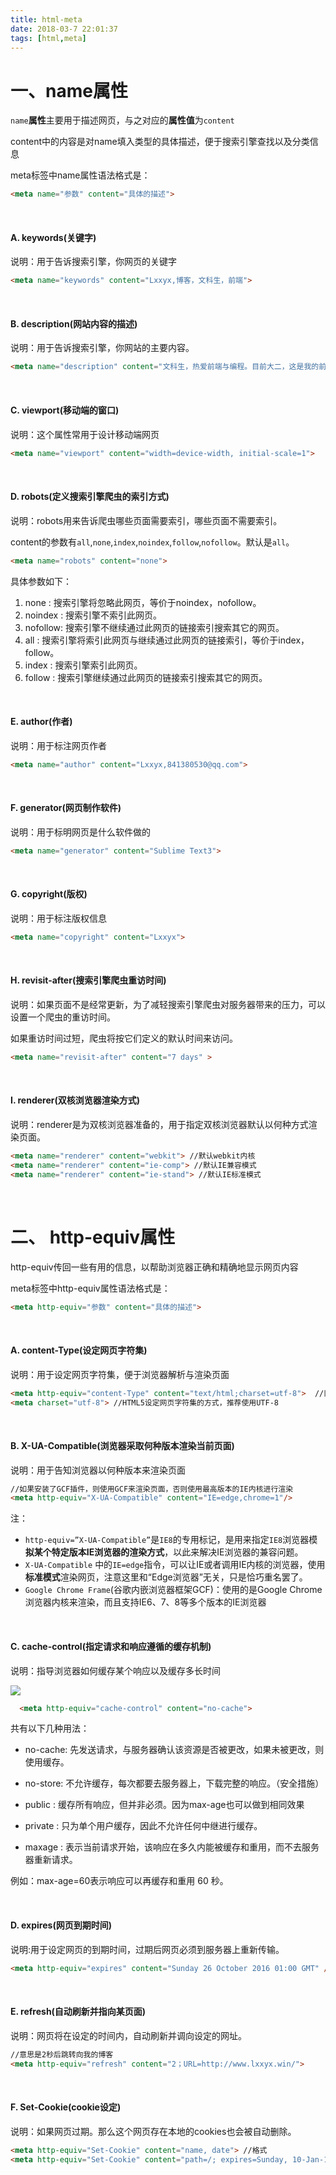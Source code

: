 ```yaml
---
title: html-meta
date: 2018-03-7 22:01:37
tags: [html,meta]
---
```


# 一、name属性 

`name`**属性**主要用于描述网页，与之对应的**属性值**为`content `

content中的内容是对name填入类型的具体描述，便于搜索引擎查找以及分类信息

meta标签中name属性语法格式是：

```html
<meta name="参数" content="具体的描述"> 
```

<br/>

#### A. keywords(关键字)

说明：用于告诉搜索引擎，你网页的关键字

```html
<meta name="keywords" content="Lxxyx,博客，文科生，前端">
```

<br/>

#### B. description(网站内容的描述)

说明：用于告诉搜索引擎，你网站的主要内容。

```html
<meta name="description" content="文科生，热爱前端与编程。目前大二，这是我的前端博客">
```

<br/>

#### C. viewport(移动端的窗口)

说明：这个属性常用于设计移动端网页

```html
<meta name="viewport" content="width=device-width, initial-scale=1">
```

<br/>

<!--more--> 

#### D. robots(定义搜索引擎爬虫的索引方式)

说明：robots用来告诉爬虫哪些页面需要索引，哪些页面不需要索引。

content的参数有`all`,`none`,`index`,`noindex`,`follow`,`nofollow`。默认是`all`。

```html
<meta name="robots" content="none"> 
```

具体参数如下：

1. none : 搜索引擎将忽略此网页，等价于noindex，nofollow。
2. noindex      : 搜索引擎不索引此网页。
3. nofollow:      搜索引擎不继续通过此网页的链接索引搜索其它的网页。
4. all :      搜索引擎将索引此网页与继续通过此网页的链接索引，等价于index，follow。
5. index      : 搜索引擎索引此网页。
6. follow      : 搜索引擎继续通过此网页的链接索引搜索其它的网页。

<br/>

#### E. author(作者)

说明：用于标注网页作者

```html
<meta name="author" content="Lxxyx,841380530@qq.com">
```

<br/>

#### F. generator(网页制作软件)

说明：用于标明网页是什么软件做的

```html
<meta name="generator" content="Sublime Text3">
```

<br/>

#### G. copyright(版权)

说明：用于标注版权信息

```html
<meta name="copyright" content="Lxxyx"> 
```

<br/>

#### H. revisit-after(搜索引擎爬虫重访时间)

说明：如果页面不是经常更新，为了减轻搜索引擎爬虫对服务器带来的压力，可以设置一个爬虫的重访时间。

如果重访时间过短，爬虫将按它们定义的默认时间来访问。

```html
<meta name="revisit-after" content="7 days" > 
```

<br/>

#### I. renderer(双核浏览器渲染方式)

说明：renderer是为双核浏览器准备的，用于指定双核浏览器默认以何种方式渲染页面。

```html
<meta name="renderer" content="webkit"> //默认webkit内核
<meta name="renderer" content="ie-comp"> //默认IE兼容模式
<meta name="renderer" content="ie-stand"> //默认IE标准模式
```

<br/>

# 二、 http-equiv属性

http-equiv传回一些有用的信息，以帮助浏览器正确和精确地显示网页内容 

meta标签中http-equiv属性语法格式是：

```html
<meta http-equiv="参数" content="具体的描述">
```

<br/>

#### A. content-Type(设定网页字符集)

说明：用于设定网页字符集，便于浏览器解析与渲染页面

```html
<meta http-equiv="content-Type" content="text/html;charset=utf-8">  //旧的HTML，不推荐
<meta charset="utf-8"> //HTML5设定网页字符集的方式，推荐使用UTF-8
```

<br/>

#### B. X-UA-Compatible(浏览器采取何种版本渲染当前页面)

说明：用于告知浏览器以何种版本来渲染页面

```html
//如果安装了GCF插件，则使用GCF来渲染页面，否则使用最高版本的IE内核进行渲染
<meta http-equiv="X-UA-Compatible" content="IE=edge,chrome=1"/> 
```

注：

- `http-equiv=”X-UA-Compatible”`是`IE8`的专用标记，是用来指定`IE8`浏览器模**拟某个特定版本IE浏览器的渲染方式**，以此来解决IE浏览器的兼容问题。 
- `X-UA-Compatible` 中的`IE=edge`指令，可以让IE或者调用IE内核的浏览器，使用**标准模式**渲染网页，注意这里和“Edge浏览器”无关，只是恰巧重名罢了。
- `Google Chrome Frame`(谷歌内嵌浏览器框架GCF)：使用的是Google Chrome浏览器内核来渲染，而且支持IE6、7、8等多个版本的IE浏览器 

<br/>

#### C. cache-control(指定请求和响应遵循的缓存机制)

说明：指导浏览器如何缓存某个响应以及缓存多长时间

 

![](D:\littleDemo\blogs\source\_posts\html-meta\1.png)

 

```html
  <meta http-equiv="cache-control" content="no-cache"> 
```

共有以下几种用法：

- no-cache:      先发送请求，与服务器确认该资源是否被更改，如果未被更改，则使用缓存。 

- no-store:      不允许缓存，每次都要去服务器上，下载完整的响应。（安全措施） 

- public      : 缓存所有响应，但并非必须。因为max-age也可以做到相同效果 

- private      : 只为单个用户缓存，因此不允许任何中继进行缓存。 

- maxage      : 表示当前请求开始，该响应在多久内能被缓存和重用，而不去服务器重新请求。

例如：max-age=60表示响应可以再缓存和重用 60 秒。

<br/>

#### D. expires(网页到期时间)

说明:用于设定网页的到期时间，过期后网页必须到服务器上重新传输。

```html
<meta http-equiv="expires" content="Sunday 26 October 2016 01:00 GMT" /> 
```

<br/>

#### E. refresh(自动刷新并指向某页面)

说明：网页将在设定的时间内，自动刷新并调向设定的网址。

```html
//意思是2秒后跳转向我的博客
<meta http-equiv="refresh" content="2；URL=http://www.lxxyx.win/"> 
```

<br/>

#### F. Set-Cookie(cookie设定)

说明：如果网页过期。那么这个网页存在本地的cookies也会被自动删除。

```html
<meta http-equiv="Set-Cookie" content="name, date"> //格式
<meta http-equiv="Set-Cookie" content="path=/; expires=Sunday, 10-Jan-16 10:00:00 GMT">
```





